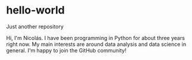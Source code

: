 # hello-world
Just another repository

Hi, I'm Nicolás. I have been programming in Python for about three years right now. My main interests are around data analysis and data science in general. I'm happy to join the GitHub community!
